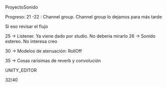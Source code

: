 ProyectoSonido

Progreso:
21 -22 : Channel group. 
Channel group lo dejamos para más tarde

Si eso revisar el flujo

25 -> Listener. Ya viene dado por studio. No deberia mirarlo
26 -> Sonido estereo. No interesa creo

30 -> Modelos de atenuación: RollOff

35 -> Cosas rarisimas de reverb y convolución

UNITY_EDITOR

32/40
